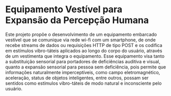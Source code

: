 # Equipamento Vestível para Expansão da Percepção Humana


Este projeto propõe o desenvolvimento de um equipamento embarcado vestível que se comunique via rede wi-fi com um smartphone, de onde recebe streams de dados ou requisições HTTP de tipo POST e os codifica em estímulos vibro-táteis aplicados ao longo do corpo do usuário, através de um vestimenta que integra o equipamento.
Esse equipamento visa tanto a substituição sensorial para portadores de deficiências auditiva e visual, quanto a expansão sensorial para pessoa sem deficiência, pois permite que informações naturalmente imperceptíveis, como campo eletromagnético, aceleração, status de objetos inteligentes, entre outros, possam ser sentidos como estímulos vibro-táteis de modo natural e inconsciente pelo usuário.
